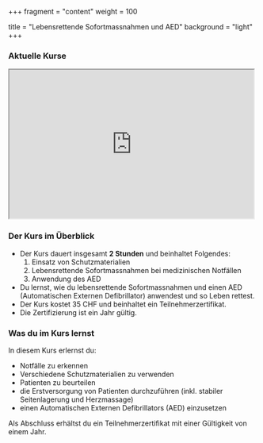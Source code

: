 +++
fragment = "content"
weight = 100

title = "Lebensrettende Sofortmassnahmen und AED"
background = "light"
+++

### Aktuelle Kurse
<iframe src="https://app.cituro.com/booking/4349650?presetService=11eba40dcbeb2f959c1b85b0407cc527" width="98%" height="300"></iframe>

### Der Kurs im Überblick

- Der Kurs dauert insgesamt **2 Stunden** und beinhaltet Folgendes:
  1. Einsatz von Schutzmaterialien
  2. Lebensrettende Sofortmassnahmen bei medizinischen Notfällen
  3. Anwendung des AED
- Du lernst, wie du lebensrettende Sofortmassnahmen und einen AED (Automatischen Externen Defibrillator) anwendest und so Leben rettest.
- Der Kurs kostet 35 CHF und beinhaltet ein Teilnehmerzertifikat.
- Die Zertifizierung ist ein Jahr gültig.

### Was du im Kurs lernst

In diesem Kurs erlernst du:

- Notfälle zu erkennen
- Verschiedene Schutzmaterialien zu verwenden
- Patienten zu beurteilen
- die Erstversorgung von Patienten durchzuführen (inkl. stabiler Seitenlagerung und Herzmassage)
- einen Automatischen Externen Defibrillators (AED) einzusetzen

Als Abschluss erhältst du ein Teilnehmerzertifikat mit einer Gültigkeit von einem Jahr.